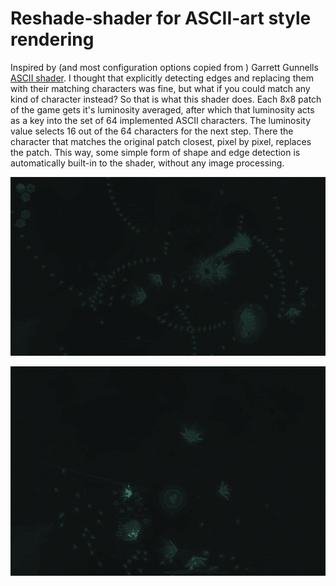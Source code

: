 # Reshade-shader for ASCII-art style rendering


Inspired by (and most configuration options copied from )  Garrett Gunnells [ASCII shader](https://github.com/GarrettGunnell/AcerolaFX/blob/main/Shaders/AcerolaFX_ASCII.fx).
I thought that explicitly detecting edges and replacing them with their matching characters was fine, but what if you could match any kind of character instead?
So that is what this shader does. Each 8x8 patch of the game gets it's luminosity averaged, after which that luminosity acts as a key into the set of 64 implemented ASCII characters.
The luminosity value selects 16 out of the 64 characters for the next step. There the character that matches the original patch closest, pixel by pixel, replaces the patch. This way,
some simple form of shape and edge detection is automatically built-in to the shader, without any image processing.

![Screenshot of Nove Drift](https://github.com/aapo-kossi/Fine-ASCII-Shader/blob/main/screenshot-1.png)

![Another screenshot of Nove Drift](https://github.com/aapo-kossi/Fine-ASCII-Shader/blob/main/screenshot-2.png)
